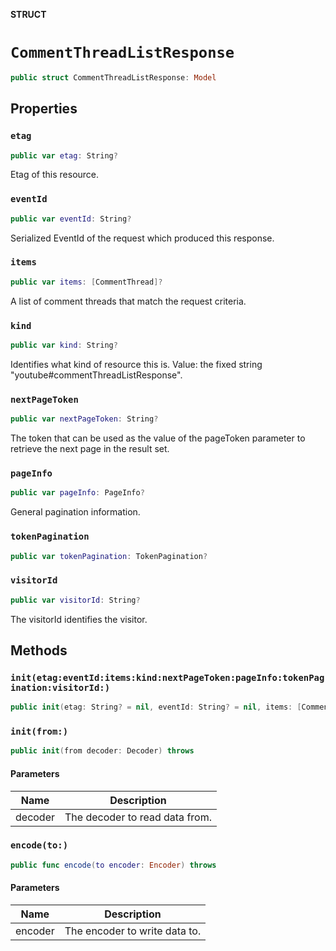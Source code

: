 **STRUCT**

# `CommentThreadListResponse`

```swift
public struct CommentThreadListResponse: Model
```

## Properties
### `etag`

```swift
public var etag: String?
```

Etag of this resource.

### `eventId`

```swift
public var eventId: String?
```

Serialized EventId of the request which produced this response.

### `items`

```swift
public var items: [CommentThread]?
```

A list of comment threads that match the request criteria.

### `kind`

```swift
public var kind: String?
```

Identifies what kind of resource this is. Value: the fixed string "youtube#commentThreadListResponse".

### `nextPageToken`

```swift
public var nextPageToken: String?
```

The token that can be used as the value of the pageToken parameter to retrieve the next page in the result set.

### `pageInfo`

```swift
public var pageInfo: PageInfo?
```

General pagination information.

### `tokenPagination`

```swift
public var tokenPagination: TokenPagination?
```

### `visitorId`

```swift
public var visitorId: String?
```

The visitorId identifies the visitor.

## Methods
### `init(etag:eventId:items:kind:nextPageToken:pageInfo:tokenPagination:visitorId:)`

```swift
public init(etag: String? = nil, eventId: String? = nil, items: [CommentThread]? = nil, kind: String? = nil, nextPageToken: String? = nil, pageInfo: PageInfo? = nil, tokenPagination: TokenPagination? = nil, visitorId: String? = nil)
```

### `init(from:)`

```swift
public init(from decoder: Decoder) throws
```

#### Parameters

| Name | Description |
| ---- | ----------- |
| decoder | The decoder to read data from. |

### `encode(to:)`

```swift
public func encode(to encoder: Encoder) throws
```

#### Parameters

| Name | Description |
| ---- | ----------- |
| encoder | The encoder to write data to. |
